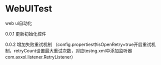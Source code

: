 # WebUITest
web ui自动化

0.0.1
更新初始化控件

0.0.2
增加失败重试机制
（config.properties中isOpenRetry=true开启重试机制，retryCount设置最大重试次数，对应testng.xml中添加监听器com.axxol.listener.RetryListener）